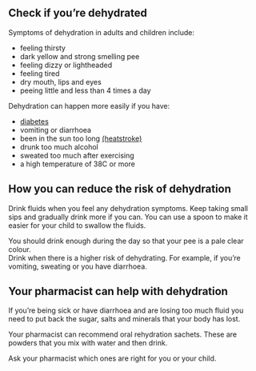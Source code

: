 ## Check if you’re dehydrated

Symptoms of dehydration in adults and children include:

- feeling thirsty
- dark yellow and strong smelling pee
- feeling dizzy or lightheaded
- feeling tired
- dry mouth, lips and eyes
- peeing little and less than 4 times a day

Dehydration can happen more easily if you have: 
- [diabetes](https://beta.nhs.uk/conditions/type-2-diabetes/check-if-you-have-it)
- vomiting or diarrhoea
- been in the sun too long [(heatstroke)](https://beta.nhs.uk/conditions/heat-exhaustion-and-heatstroke)
- drunk too much alcohol
- sweated too much after exercising
- a high temperature of 38C or more


## How you can reduce the risk of dehydration

Drink fluids when you feel any dehydration symptoms. Keep taking small sips and gradually drink more if you can. You can use a spoon to make it easier for your child to swallow the fluids.

You should drink enough during the day so that your pee is a pale clear colour.  
Drink when there is a higher risk of dehydrating. For example, if you’re vomiting, sweating or you have diarrhoea. 


## Your pharmacist can help with dehydration

If you’re being sick or have diarrhoea and are losing too much fluid you need to put back the sugar, salts and minerals that your body has lost. 
 
Your pharmacist can recommend oral rehydration sachets. These are powders that you mix with water and then drink. 

Ask your pharmacist which ones are right for you or your child.
